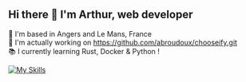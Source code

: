 ## Hi there 👋 I'm Arthur, web developer

📍 I'm based in Angers and Le Mans, France
<br>
🚀 I'm actually working on https://github.com/abroudoux/chooseify.git
<br>
📚 I currently learning Rust, Docker & Python !

[![My Skills](https://skillicons.dev/icons?i=js,sass,typescript,react,tailwind,nestjs,git,bash,nodejs,mongodb&perline=5)](https://skillicons.dev)
